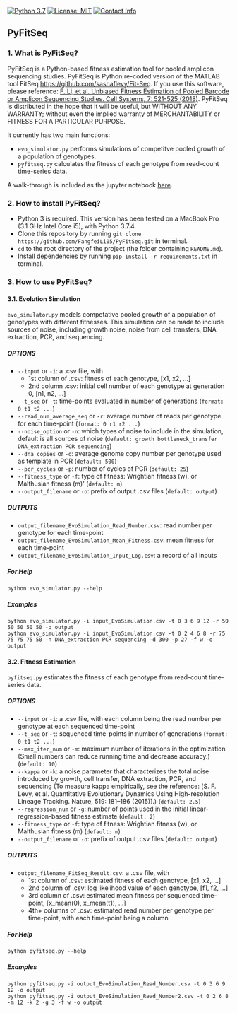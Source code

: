 [![Python 3.7](https://img.shields.io/badge/python-3.7-green.svg)](https://www.python.org/)
[![License: MIT](https://img.shields.io/badge/License-MIT-green.svg)](https://opensource.org/licenses/MIT)
[![Contact Info](https://img.shields.io/badge/Contact%20Info-fangfeili0525@gmail.com-orange.svg)]()


## PyFitSeq

### 1. What is PyFitSeq?

PyFitSeq is a Python-based fitness estimation tool for pooled amplicon sequencing studies. PyFitSeq is Python re-coded version of the MATLAB tool FitSeq https://github.com/sashaflevy/Fit-Seq. If you use this software, please reference: [F. Li, et al. Unbiased Fitness Estimation of Pooled Barcode or Amplicon Sequencing Studies. Cell Systems, 7: 521-525 (2018)](https://www.sciencedirect.com/science/article/pii/S2405471218303909?via%3Dihub). PyFitSeq is distributed in the hope that it will be useful, but WITHOUT ANY WARRANTY; without even the implied warranty of MERCHANTABILITY or FITNESS FOR A PARTICULAR PURPOSE. 

It currently has two main functions:
* `evo_simulator.py` performs simulations of competitve pooled growth of a population of genotypes.
* `pyfitseq.py` calculates the fitness of each genotype from read-count time-series data.
    
A walk-through is included as the jupyter notebook [here](https://github.com/FangfeiLi05/PyFitSeq/blob/master/PyFitSeq_Walk_Through.ipynb).



### 2. How to install PyFitSeq?
* Python 3 is required. This version has been tested on a MacBook Pro (3.1 GHz Intel Core i5), with Python 3.7.4.
* Clone this repository by running `git clone https://github.com/FangfeiLi05/PyFitSeq.git` in terminal.
* `cd` to the root directory of the project (the folder containing `README.md`).
* Install dependencies by running `pip install -r requirements.txt` in terminal.



### 3. How to use PyFitSeq?

#### 3.1. Evolution Simulation
`evo_simulator.py` models competative pooled growth of a population of genotypes with different fitnesses. This simulation can be made to include sources of noise, including growth noise, noise from cell transfers, DNA extraction, PCR, and sequencing.

##### OPTIONS
* `--input` or `-i`: a .csv file, with
  + 1st column of .csv: fitness of each genotype, [x1, x2, ...]
  + 2nd column .csv: initial cell number of each genotype at generation 0, [n1, n2, ...]
* `--t_seq` or `-t`: time-points evaluated in number of generations (`format: 0 t1 t2 ...`)
* `--read_num_average_seq` or `-r`: average number of reads per genotype for each time-point (`format: 0 r1 r2 ...`)
* `--noise_option` or `-n`: which types of noise to include in the simulation, default is all sources of noise (`default: growth bottleneck_transfer DNA_extraction PCR sequencing`)
* `--dna_copies` or `-d`: average genome copy number per genotype used as template in PCR (`default: 500`)
* `--pcr_cycles` or `-p`: number of cycles of PCR (`default: 25`) 
* `--fitness_type` or `-f`: type of fitness: Wrightian fitness (w), or Malthusian fitness (m)' (`default: m`)
* `--output_filename` or `-o`: prefix of output .csv files (`default: output`)

##### OUTPUTS
* `output_filename_EvoSimulation_Read_Number.csv`: read number per genotype for each time-point
* `output_filename_EvoSimulation_Mean_Fitness.csv`: mean fitness for each time-point
* `output_filename_EvoSimulation_Input_Log.csv`: a record of all inputs

##### For Help
```
python evo_simulator.py --help
```

##### Examples
```
python evo_simulator.py -i input_EvoSimulation.csv -t 0 3 6 9 12 -r 50 50 50 50 50 -o output
python evo_simulator.py -i input_EvoSimulation.csv -t 0 2 4 6 8 -r 75 75 75 75 50 -n DNA_extraction PCR sequencing -d 300 -p 27 -f w -o output
```      


#### 3.2. Fitness Estimation
`pyfitseq.py` estimates the fitness of each genotype from read-count time-series data.

##### OPTIONS
* `--input` or `-i`: a .csv file, with each column being the read number per genotype at each sequenced time-point
* `--t_seq` or `-t`: sequenced time-points in number of generations (`format: 0 t1 t2 ...`)
* `--max_iter_num` or `-m`: maximum number of iterations in the optimization (Small numbers can reduce running time and decrease accuracy.) (`default: 10`)
* `--kappa` or `-k`: a noise parameter that characterizes the total noise introduced by growth, cell transfer, DNA extraction, PCR, and sequencing (To measure kappa empirically, see the reference: [S. F. Levy, et al. Quantitative Evolutionary Dynamics Using High-resolution Lineage Tracking. Nature, 519: 181–186 (2015)].) (`default: 2.5`)
* `--regression_num` or `-g`: number of points used in the initial linear-regression-based fitness estimate (`default: 2`)
* `--fitness_type` or `-f`: type of fitness: Wrightian fitness (w), or Malthusian fitness (m) (`default: m`)
* `--output_filename` or `-o`: prefix of output .csv files (`default: output`)

##### OUTPUTS
* `output_filename_FitSeq_Result.csv`: a .csv file, with
  + 1st column of .csv: estimated fitness of each genotype, [x1, x2, ...]
  + 2nd column of .csv: log likelihood value of each genotype, [f1, f2, ...]
  + 3rd column of .csv: estimated mean fitness per sequenced time-point, [x_mean(0), x_mean(t1), ...]
  + 4th+ columns of .csv: estimated read number per genotype per time-point, with each time-point being a column

##### For Help
```
python pyfitseq.py --help
```  

##### Examples
```
python pyfitseq.py -i output_EvoSimulation_Read_Number.csv -t 0 3 6 9 12 -o output
python pyfitseq.py -i output_EvoSimulation_Read_Number2.csv -t 0 2 6 8 -m 12 -k 2 -g 3 -f w -o output
```  




